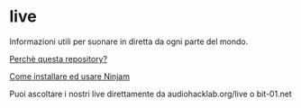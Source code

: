 # live
Informazioni utili per suonare in diretta da ogni parte del mondo.

[Perchè questa repository?](mutuo_soccorso_rizomatico.md)

[Come installare ed usare Ninjam](ninjam/installation.md)

Puoi ascoltare i nostri live direttamente da audiohacklab.org/live o bit-01.net